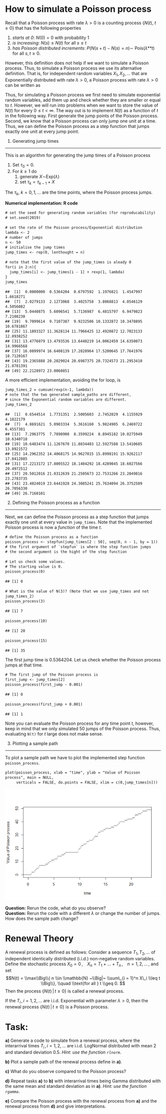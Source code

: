 















How to simulate a Poisson process
=================================

Recall that a Poisson process with rate *λ* &gt; 0 is a counting process
{*N*(*t*), *t* ≥ 0} that has the following properties

1.  *starts at 0*: *N*(0) = 0 with probability 1  
2.  *is increasing*: *N*(*s*) ≤ *N*(*t*) for all *s* ≤ *t*  
3.  *has Poisson distributed increments*:
    *P*(*N*(*s* + *t*) − *N*(*s*) = *n*)∼ Pois(*λ**t*) for all
    *s*, *t* ≥ 0.

However, this definition does not help if we want to simulate a Poisson
process. Thus, to simulate a Poisson process we use its alternative
definition. That is, for independent random variables
*X*<sub>1</sub>, *X*<sub>2</sub>, … that are Exponentially distributed
with rate *λ* &gt; 0, a Poisson process with rate *λ* &gt; 0 can be
written as

Thus, for simulating a Poisson process we first need to simulate
exponential random variables, add them up and check whether they are
smaller or equal to *t*. However, we will run into problems when we want
to store the value of *N*(*t*) for every 0 ≤ *t* &lt; ∞. The way out is
to implement *N*(*t*) as a function of *t* in the following way. First
generate the jump points of the Poisson process. Second, we know that a
Poisson process can only jump one unit at a time. Thus, we can define
the Poisson process as a step function that jumps exactly one unit at
every jump point.

1. Generating jump times
------------------------

This is an algorithm for generating the jump times of a Poisson process

1.  Set *τ*<sub>0</sub> = 0.  
2.  For *k* ≥ 1 do
    1.  generate *X*∼Exp(*λ*)  
    2.  set *τ*<sub>*k*</sub> = *τ*<sub>*k* − 1</sub> + *X*

The *τ*<sub>*k*</sub>, *k* = 0, 1, … are the time points, where the
Poisson process jumps.

**Numerical implementation: R code**

    # set the seed for generating random variables (for reproducability) 
    # set.seed(2019)

    # set the rate of the Poisson process/Exponential distribution
    lambda <- 2
    # number of jumps 
    n <- 50
    # initialise the jump times
    jump_times <- rep(0, lenthought = n)

    # note that the first value of the jump_times is aleady 0
    for(i in 2:n){
      jump_times[i] <- jump_times[i - 1] + rexp(1, lambda)
    }
    jump_times

    ##  [1]  0.0000000  0.5364204  0.6797592  1.1976821  1.4547997  1.6618271
    ##  [7]  2.0279133  2.1273068  3.4025758  3.8068813  4.0546129  4.5056082
    ## [13]  5.0440875  5.6096541  5.7136987  6.4815797  6.9479823  7.2108230
    ## [19]  9.7099614  9.7107387  9.9232506 10.1332872 10.3478895 10.6781867
    ## [25] 11.1893327 11.3628134 11.7966425 12.4920872 12.7023133 12.8938252
    ## [31] 13.4776079 13.4793536 13.6448219 14.0062459 14.6350073 14.9966568
    ## [37] 16.0899974 16.6408139 17.2828964 17.5200645 17.7641976 18.7120167
    ## [43] 19.2365888 20.2029024 20.6987375 20.7324573 21.2953410 21.8781391
    ## [49] 22.2128972 23.0060851

A more efficient implementation, avoiding the for loop, is

    jump_times_2 = cumsum(rexp(n-1, lambda))
    # note that the two generated sample_paths are different, 
    # since the Exponential random variables are different.
    jump_times_2

    ##  [1]  0.6544514  1.7731351  2.5005603  2.7452029  4.1155929  4.1822179
    ##  [7]  4.8691621  5.0903334  5.3616160  5.9824905  6.2469722  6.4557381
    ## [13]  7.2963775  7.7890900  8.3599224  8.8945182 10.0275949 10.6340718
    ## [19] 10.6483474 11.1267670 11.8834403 12.5927588 13.5410685 13.8921572
    ## [25] 14.2962352 14.4068175 14.9627015 15.8998191 15.9262117 17.0412885
    ## [31] 17.2213172 17.8005522 18.1404292 18.4289045 18.6027566 20.4972512
    ## [37] 20.5012016 21.0312639 21.2505673 22.7531266 23.2049816 23.2783735
    ## [43] 23.4024019 23.6441928 24.3085241 25.7634094 26.3752509 26.7056330
    ## [49] 26.7160101

2. Defining the Poisson process as a function
---------------------------------------------

Next, we can define the Poisson process as a step function that jumps
exactly one unit at every value in `jump_times`. Note that the
implemented Poisson process is now a *function* of the time *t*.

    # define the Poisson process as a function
    poisson_process <- stepfun(jump_times[2 : 50], seq(0, n - 1, by = 1))
    # the first argument of `stepfun` is where the step function jumps
    # the second argument is the hight of the step function

    # Let us check some values.
    # The starting value is 0.
    poisson_process(0)

    ## [1] 0

    # What is the value of N(3)? (Note that we use jump_times and not jump_times_2)
    poisson_process(3)

    ## [1] 7

    poisson_process(10)

    ## [1] 20

    poisson_process(15)

    ## [1] 35

The first jump time is 0.5364204. Let us check whether the Poisson
process jumps at that time.

    # The first jump of the Poisson process is 
    first_jump <- jump_times[2]
    poisson_process(first_jump - 0.001)

    ## [1] 0

    poisson_process(first_jump + 0.001)

    ## [1] 1

Note you can evaluate the Poisson process for any time point *t*,
however, keep in mind that we only simulated 50 jumps of the Poisson
process. Thus, evaluating `N(t)` for *t* large does not make sense.

3. Plotting a sample path
-------------------------

To plot a sample path we have to plot the implemented step function
`poisson_process`.

    plot(poisson_process, xlab = "time", ylab = "Value of Poisson process", main = NULL,
         verticals = FALSE, do.points = FALSE, xlim = c(0,jump_times[n]))

![](simulating-PP_files/figure-markdown_strict/simulated%20sample%20path-1.png)

**Question:** Rerun the code, what do you observe?  
**Question:** Rerun the code with a different *λ* or change the number
of jumps. How does the sample path change?

Renewal Theory
==============

A renewal process is defined as follows: Consider a sequence
*T*<sub>1</sub>, *T*<sub>2</sub>, … of independent identically
distributed (i.i.d.) non-negative random variables. Define the
stochastic process
*X*<sub>0</sub> = 0 , *X*<sub>*n*</sub> = *T*<sub>1</sub> + … + *T*<sub>*n*</sub> , *n* = 1, 2, … ,
and set
$$N(t) = \\max\\Big\\{ n \\in \\mathbb{N} ~\\Big|~ \\sum\_{i = 1}^n X\_i \\leq t \\Big\\}, \\quad \\text{for all } t \\geq 0. $$
Then the process {*N*(*t*) | *t* ≥ 0} is called a renewal process.

If the *T*<sub>*i*</sub> , *i* = 1, 2, … are i.i.d. Exponential with
parameter *λ* &gt; 0, then the renewal process {*N*(*t*) | *t* ≥ 0} is a
Poisson process.

**Task:**
=========

**a)** Generate a code to simulate from a renewal process, where the
interarrival times *T*<sub>*i*</sub> , *i* = 1, 2, … are i.i.d.
LogNormal distributed with mean 2 and standard deviation 0.5. *Hint: use
the function `rlnorm`*.

**b)** Plot a sample path of the renewal process define in **a)**.

**c)** What do you observe compared to the Poisson process?

**d)** Repeat tasks **a)** to **b)** with interarrival times being Gamma
distributed with the same mean and standard deviation as in **a)**.
*Hint: use the function `rgamma`*.

**e)** Compare the Poisson process with the renewal process from **a)**
and the renewal process from **d)** and give interpretations.
